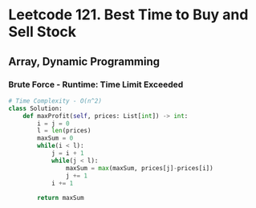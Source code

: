 # Leetcode 121. Best Time to Buy and Sell Stock
## Array, Dynamic Programming


### Brute Force - Runtime: Time Limit Exceeded
```py
# Time Complexity - O(n^2)
class Solution:
    def maxProfit(self, prices: List[int]) -> int:
        i = j = 0
        l = len(prices)
        maxSum = 0
        while(i < l):
            j = i + 1
            while(j < l):
                maxSum = max(maxSum, prices[j]-prices[i])
                j += 1
            i += 1    
            
        return maxSum
 ```           
            
            
